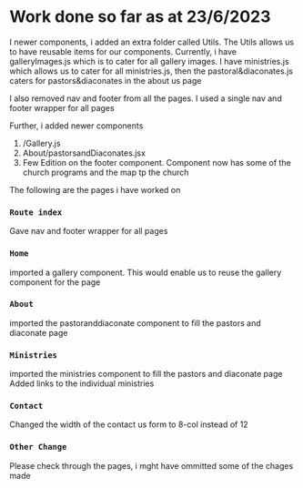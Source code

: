 # Work done so far as at 23/6/2023
I newer components, i added an extra folder called Utils. The Utils allows us to have reusable items for our components. Currently, i have galleryImages.js which is to cater for all gallery images. I have ministries.js which allows us to cater for all ministries.js, then the pastoral&diaconates.js caters for pastors&diaconates in the about us page


I also removed nav and footer from all the pages. I used a single nav and footer wrapper for all pages


Further, i added newer components
1. /Gallery.js
2. About/pastorsandDiaconates.jsx
3. Few Edition on the footer component. Component now has some of the church programs and the map tp the church
 



The following are the pages i have worked on

### `Route index`
Gave nav and footer wrapper for all pages

### `Home`
imported a gallery component. This would enable us to reuse the gallery component for the page


### `About`
imported the pastoranddiaconate component to fill the pastors and diaconate page


### `Ministries`
imported the ministries component to fill the pastors and diaconate page
Added links to the individual ministries

### `Contact`
Changed the width of the contact us form to 8-col instead of 12


### `Other Change`
Please check through the pages, i mght have ommitted some of the chages made